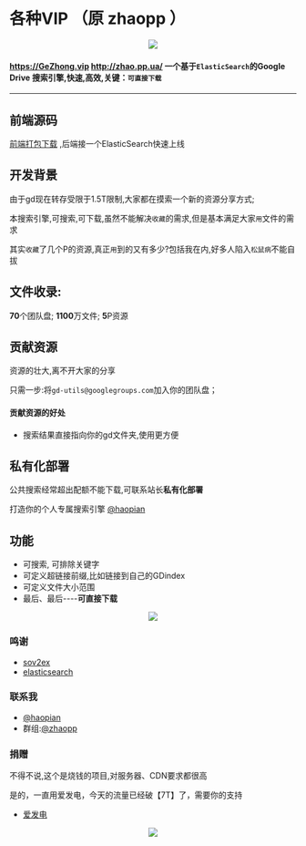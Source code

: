# 各种VIP （原 zhaopp ）
<p align="center"><img src="https://cdn.jsdelivr.net/gh/gdtool/zhaopp/assets/images/logo@2x.png?t=111" /></p>


#### https://GeZhong.vip  http://zhao.pp.ua/ 一个基于`ElasticSearch`的Google Drive 搜索引擎,**快速**,**高效**,关键：`可直接下载`

***
## 前端源码

[前端打包下载](https://545c.com/file/19473836-462139498 "前端打包下载") ,后端接一个ElasticSearch快速上线

## 开发背景
由于gd现在转存受限于1.5T限制,大家都在摸索一个新的资源分享方式;

本搜索引擎,可搜索,可下载,虽然不能解决`收藏`的需求,但是基本满足大家`用`文件的需求

其实`收藏`了几个P的资源,真正`用`到的又有多少?包括我在内,好多人陷入`松鼠病`不能自拔

## 文件收录:

**70**个团队盘; **1100**万文件; **5**P资源


## 贡献资源
资源的壮大,离不开大家的分享

只需一步:将`gd-utils@googlegroups.com`加入你的团队盘；

#### 贡献资源的好处

- 搜索结果直接指向你的gd文件夹,使用更方便
## 私有化部署
公共搜索经常超出配额不能下载,可联系站长**私有化部署**

打造你的个人专属搜索引擎 [@haopian](https://t.me/haopian "@haopian")  
## 功能
- 可搜索, 可排除关键字
- 可定义超链接前缀,比如链接到自己的GDindex
- 可定义文件大小范围
- 最后、最后----**可直接下载**

<p align="center"><img src="https://cdn.jsdelivr.net/gh/gdtool/zhaopp/assets/images/help.png" /></p>


### 鸣谢
* [sov2ex](https://github.com/Bynil/sov2ex "sov2ex")
* [elasticsearch](https://github.com/elastic/elasticsearch "elasticsearch")

### 联系我
* [@haopian](https://t.me/haopian "@haopian")  
* 群组:[@zhaopp](https://t.me/zhaopp "@zhaopp")

### 捐赠

不得不说,这个是烧钱的项目,对服务器、CDN要求都很高

是的，一直用爱发电，今天的流量已经破【7T】了，需要你的支持

* [爱发电](https://afdian.net/@zhaopp "爱发电") 

<p align="center"><img src="https://cdn.jsdelivr.net/gh/gdtool/zhaopp/assets/images/liuliang.png" /></p>
